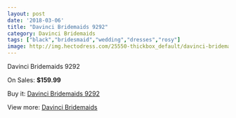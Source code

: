 ```yaml
---
layout: post
date: '2018-03-06'
title: "Davinci Bridemaids 9292"
category: Davinci Bridemaids
tags: ["black","bridesmaid","wedding","dresses","rosy"]
image: http://img.hectodress.com/25550-thickbox_default/davinci-bridemaids-9292.jpg
---
```

Davinci Bridemaids 9292

On Sales: **$159.99**
<a href="https://www.hectodress.com/davinci-bridemaids/11862-davinci-bridemaids-9292.html"><amp-img layout="responsive" width="600" height="600" src="//img.hectodress.com/25550-thickbox_default/davinci-bridemaids-9292.jpg" alt="Davinci Bridemaids 9292 0" /></a>

Buy it: [Davinci Bridemaids 9292](https://www.hectodress.com/davinci-bridemaids/11862-davinci-bridemaids-9292.html "Davinci Bridemaids 9292")

View more: [Davinci Bridemaids](https://www.hectodress.com/185-davinci-bridemaids "Davinci Bridemaids")